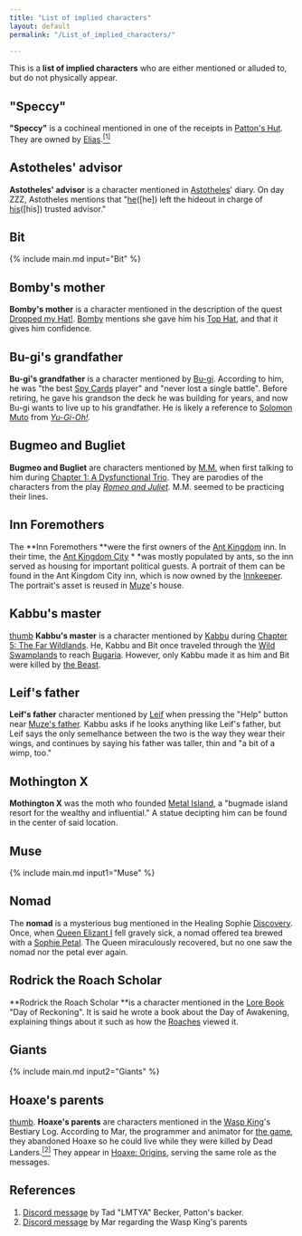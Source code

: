 ```yaml
---
title: "List of implied characters"
layout: default
permalink: "/List_of_implied_characters/"

---
```

This is a **list of implied characters** who are either mentioned or alluded to, but do not physically appear.

## "Speccy"
**"Speccy"** is a cochineal mentioned in one of the receipts in [Patton's Hut](/Patton's_Hut). They are owned by [Elias](/Elias).[<sup>[1]</sup>](#references)
## Astotheles' advisor
**Astotheles' advisor** is a character mentioned in [Astotheles](/Astotheles)' diary. On day ZZZ, Astotheles mentions that "[he](/he)([he]) left the hideout in charge of [his](/his)([his]) trusted advisor."

## Bit
{% include main.md input="Bit" %}

## Bomby's mother
**Bomby's mother** is a character mentioned in the description of the quest [Dropped my Hat!](/Dropped_my_Hat!). [Bomby](/Bomby) mentions she gave him his [Top Hat](/Top_Hat), and that it gives him confidence.

## Bu-gi's grandfather
**Bu-gi's grandfather** is a character mentioned by [Bu-gi](/Bu-gi). According to him, he was "the best [Spy Cards](/Spy_Cards) player" and "never lost a single battle". Before retiring, he gave his grandson the deck he was building for years, and now Bu-gi wants to live up to his grandfather. He is likely a reference to [Solomon Muto](https://en.wikipedia.org/wiki/List_of_Yu-Gi-Oh!_characters#Sugoroku_Mutou) from *[Yu-Gi-Oh!](https://en.wikipedia.org/wiki/Yu-Gi-Oh!).*

## Bugmeo and Bugliet
**Bugmeo and Bugliet** are characters mentioned by [M.M.](/M.M.) when first talking to him during [Chapter 1: A Dysfunctional Trio](/Chapter_1:_A_Dysfunctional_Trio). They are parodies of the characters from the play [*Romeo and Juliet*](https://en.wikipedia.org/wiki/Romeo_and_Juliet)*.* M.M. seemed to be practicing their lines.

## Inn Foremothers
The **Inn Foremothers **were the first owners of the [Ant Kingdom](/Ant_Kingdom) inn. In their time, the [Ant Kingdom City](/Ant_Kingdom_City) * *was mostly populated by ants, so the inn served as housing for important political guests. A portrait of them can be found in the Ant Kingdom City inn, which is now owned by the [Innkeeper](/Innkeeper_(Ant_Kingdom_City)). The portrait's asset is reused in [Muze](/Muze)'s house.

## Kabbu's master
[thumb](/File:Bit_and_Master_artbook.png)
**Kabbu's master** is a character mentioned by [Kabbu](/Kabbu) during [Chapter 5: The Far Wildlands](/Chapter_5:_The_Far_Wildlands). He, Kabbu and Bit once traveled through the [Wild Swamplands](/Wild_Swamplands) to reach [Bugaria](/Bugaria). However, only Kabbu made it as him and Bit were killed by [the Beast](/the_Beast).

## Leif's father
**Leif's father** character mentioned by [Leif](/Leif) when pressing the "Help" button near [Muze's father](/Muze's_father). Kabbu asks if he looks anything like Leif's father, but Leif says the only semelhance between the two is the way they wear their wings, and continues by saying his father was taller, thin and "a bit of a wimp, too." 

## Mothington X
**Mothington X** was the moth who founded [Metal Island](/Metal_Island), a "bugmade island resort for the wealthy and influential." A statue decipting him can be found in the center of said location.

## Muse
{% include main.md input1="Muse" %} 

## Nomad
The **nomad** is a mysterious bug mentioned in the Healing Sophie [Discovery](/Discoveries). Once, when [Queen Elizant I](/Queen_Elizant_I) fell gravely sick, a nomad offered tea brewed with a [Sophie Petal](/Sophie_Petal). The Queen miraculously recovered, but no one saw the nomad nor the petal ever again. 

## Rodrick the Roach Scholar
**Rodrick the Roach Scholar **is a character mentioned in the [Lore Book](/Lore_Books) "Day of Reckoning". It is said he wrote a book about the Day of Awakening, explaining things about it such as how the [Roaches](/Roach) viewed it. 

## Giants
{% include main.md input2="Giants" %}

## Hoaxe's parents
[thumb](/File:Hoaxe_Parents.png).
**Hoaxe's parents** are characters mentioned in the [Wasp King](/Wasp_King)'s Bestiary Log. According to Mar, the programmer and animator for [the game](/Bug_Fables:_The_Everlasting_Sapling), they abandoned Hoaxe so he could live while they were killed by Dead Landers.[<sup>[2]</sup>](#references) They appear in [Hoaxe: Origins](/Hoaxe:_Origins), serving the same role as the messages.

## References
1. [Discord message](https://discord.com/channels/401557298461540354/408634738723651585/737886887301087252) by Tad "LMTYA" Becker, Patton's backer.
2. [Discord message](https://discord.com/channels/401557298461540354/408634738723651585/673596160572653569) by Mar regarding the Wasp King's parents
